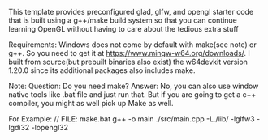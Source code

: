 This template provides preconfigured glad, glfw, and opengl starter code 
that is built using a g++/make build system so that you can 
continue learning OpenGL without having to care about the tedious extra stuff

Requirements:
Windows does not come by default with make(see note) or g++.
So you need to get it at https://www.mingw-w64.org/downloads/.
I built from source(but prebuilt binaries also exist) the w64devkit version 1.20.0 
since its additional packages also includes make.

Note:
Question: Do you need make?
Answer: No, you can also use window native tools like .bat file and just run that.
But if you are going to get a c++ compiler, you might as well pick up Make as well.

For Example:
// FILE: make.bat
g++ -o main ./src/main.cpp -L./lib/ -lglfw3 -lgdi32 -lopengl32
